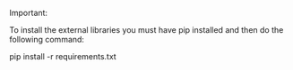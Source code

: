 Important:

To install the external libraries you must have pip installed and then do the following command:

pip install -r requirements.txt

